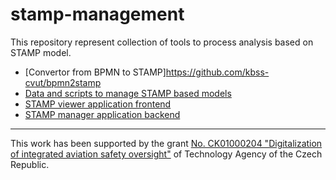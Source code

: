 # stamp-management

This repository represent collection of tools to process analysis based on STAMP model.
- [Convertor from BPMN to STAMP]https://github.com/kbss-cvut/bpmn2stamp
- [Data and scripts to manage STAMP based models](https://github.com/kbss-cvut/bpmn-convertor-examples)
- [STAMP viewer application frontend](https://github.com/kbss-cvut/stamp-viewer)
- [STAMP manager application backend](https://github.com/kbss-cvut/stamp-manager)


-----
This work has been supported by the grant [No. CK01000204 "Digitalization of integrated aviation safety oversight"](https://starfos.tacr.cz/en/project/CK01000073) of Technology Agency of the Czech Republic.
